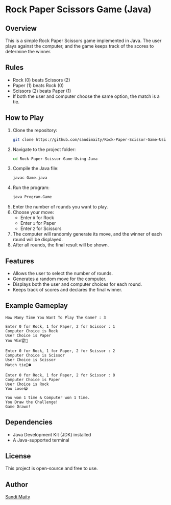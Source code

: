 # Rock Paper Scissors Game (Java)

## Overview
This is a simple Rock Paper Scissors game implemented in Java. The user plays against the computer, and the game keeps track of the scores to determine the winner.

## Rules
- Rock (0) beats Scissors (2)
- Paper (1) beats Rock (0)
- Scissors (2) beats Paper (1)
- If both the user and computer choose the same option, the match is a tie.

## How to Play
1. Clone the repository:
   ```sh
   git clone https://github.com/sandimaity/Rock-Paper-Scissor-Game-Using-Java.git
   ```
2. Navigate to the project folder:
   ```sh
   cd Rock-Paper-Scissor-Game-Using-Java
   ```
3. Compile the Java file:
   ```sh
   javac Game.java
   ```
4. Run the program:
   ```sh
   java Program.Game
   ```
5. Enter the number of rounds you want to play.
6. Choose your move:
   - Enter `0` for Rock
   - Enter `1` for Paper
   - Enter `2` for Scissors
7. The computer will randomly generate its move, and the winner of each round will be displayed.
8. After all rounds, the final result will be shown.

## Features
- Allows the user to select the number of rounds.
- Generates a random move for the computer.
- Displays both the user and computer choices for each round.
- Keeps track of scores and declares the final winner.

## Example Gameplay
```
How Many Time You Want To Play The Game? : 3

Enter 0 for Rock, 1 for Paper, 2 for Scissor : 1
Computer Choice is Rock
User Choice is Paper
You Win🏆🥇

Enter 0 for Rock, 1 for Paper, 2 for Scissor : 2
Computer Choice is Scissor
User Choice is Scissor
Match tie🎁⛔

Enter 0 for Rock, 1 for Paper, 2 for Scissor : 0
Computer Choice is Paper
User Choice is Rock
You Lose😭

You won 1 time & Computer won 1 time.
You Draw the Challenge!
Game Drawn!
```

## Dependencies
- Java Development Kit (JDK) installed
- A Java-supported terminal

## License
This project is open-source and free to use.

## Author
[Sandi Maity](https://github.com/iam-sandipmaity)

